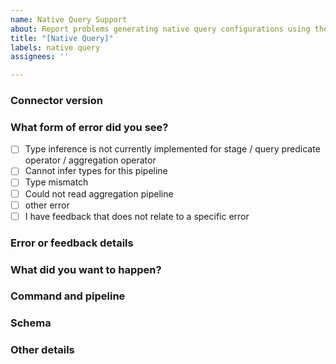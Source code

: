 ```yaml
---
name: Native Query Support
about: Report problems generating native query configurations using the CLI
title: "[Native Query]"
labels: native query
assignees: ''

---
```


<!-- This is the template to use if you ran a command of the form, `ddn connector plugin -- native-query create query.json` and it didn't do what you wanted. -->

### Connector version

<!-- Which MongoDB connector version are you using? This is the version of the Hasura data connector, not the version of your database server. -->

### What form of error did you see?

<!-- Replace `[ ]` with `[x]` next to each applicable list item. -->

- [ ] Type inference is not currently implemented for stage / query predicate operator / aggregation operator
- [ ] Cannot infer types for this pipeline
- [ ] Type mismatch
- [ ] Could not read aggregation pipeline
- [ ] other error
- [ ] I have feedback that does not relate to a specific error

### Error or feedback details

<!-- Please paste output from the error or errors. Or if you have feedback that is not related to an error please tell us about it here. -->

### What did you want to happen?

<!-- For example if you got a "cannot infer types" or a "type mismatch" error, what types do you think would be appropriate to infer? If you are here because of a "type inefrence is not currently implemented" error are there details you think would be helpful for us to know about features that would be useful for you for us to support? -->

### Command and pipeline

<!-- Please paste the command that you ran, and your aggregation pipeline (the content of the json file that you provide to the `create` command). -->

### Schema

<!-- If your native query uses an input collection, specified by the `--collection` flag, it is helpful for us to know as much as possible about your connector's schema configuration for that collection. If it does not contain sensitive information please paste or provide a gist link to `app/connector/<connector-name>/schema/<collection-name>.json` -->

<!-- If you are not able to share your schema file please describe configured types of any collection fields referenced in your pipeline, including whether those types are nullable. -->

<!-- If your pipeline includes `$lookup` or `$graphLookup` stages that reference other collections please provide the same information for those collections. -->

### Other details

<!-- If you have any other information, feedback, or questions please let us know. -->
